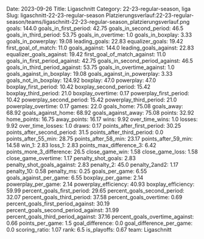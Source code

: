 Date: 2023-09-26
Title: Ligaschnitt
Category: 22-23-regular-season, liga
Slug: ligaschnitt-22-23-regular-season
Platzierungsverlauf:22-23-regular-season/teams/ligaschnitt-22-23-regular-season_platzierungsverlauf.png
goals: 144.0
goals_in_first_period: 42.75
goals_in_second_period: 46.5
goals_in_third_period: 53.75
goals_in_overtime: 1.0
goals_in_boxplay: 3.33
goals_in_powerplay: 19.08
leading_goals: 22.83
equalizer_goals: 19.42
first_goal_of_match: 11.0
goals_against: 144.0
leading_goals_against: 22.83
equalizer_goals_against: 19.42
first_goal_of_match_against: 11.0
goals_in_first_period_against: 42.75
goals_in_second_period_against: 46.5
goals_in_third_period_against: 53.75
goals_in_overtime_against: 1.0
goals_against_in_boxplay: 19.08
goals_against_in_powerplay: 3.33
goals_not_in_boxplay: 124.92
boxplay: 47.0
powerplay: 47.0
boxplay_first_period: 10.42
boxplay_second_period: 15.42
boxplay_third_period: 21.0
boxplay_overtime: 0.17
powerplay_first_period: 10.42
powerplay_second_period: 15.42
powerplay_third_period: 21.0
powerplay_overtime: 0.17
games: 22.0
goals_home: 75.08
goals_away: 68.92
goals_against_home: 68.92
goals_against_away: 75.08
points: 32.92
home_points: 16.75
away_points: 16.17
wins: 9.92
over_time_wins: 1.0
losses: 9.92
over_time_losses: 1.0
draws: 0.17
points_after_first_period: 30.25
points_after_second_period: 31.5
points_after_third_period: 0.0
points_after_55_min: 28.75
points_after_58_min: 23.17
points_after_59_min: 14.58
win_1: 2.83
loss_1: 2.83
points_max_difference_3: 6.42
points_more_3_difference: 26.5
close_game_win: 1.58
close_game_loss: 1.58
close_game_overtime: 1.17
penalty_shot_goals: 2.83
penalty_shot_goals_against: 2.83
penalty_2: 45.0
penalty_2and2: 1.17
penalty_10: 0.58
penalty_ms: 0.25
goals_per_game: 6.55
goals_against_per_game: 6.55
boxplay_per_game: 2.14
powerplay_per_game: 2.14
powerplay_efficiency: 40.93
boxplay_efficiency: 59.99
percent_goals_first_period: 29.65
percent_goals_second_period: 32.07
percent_goals_third_period: 37.58
percent_goals_overtime: 0.69
percent_goals_first_period_against: 30.19
percent_goals_second_period_against: 31.99
percent_goals_third_period_against: 37.16
percent_goals_overtime_against: 0.66
points_per_game: 1.5
goal_difference: 0.0
goal_difference_per_game: 0.0
scoring_ratio: 1.07
rank: 6.5
is_playoffs: 0.67
team: Ligaschnitt
